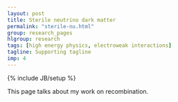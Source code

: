 ```yaml
---
layout: post
title: Sterile neutrino dark matter
permalink: "sterile-nu.html"
group: research_pages
hlgroup: research
tags: [high energy physics, electroweak interactions]
tagline: Supporting tagline
imp: 4
---
```

{% include JB/setup %}

This page talks about my work on recombination.
